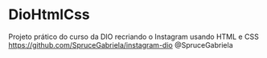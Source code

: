 # DioHtmlCss
Projeto prático do curso da DIO recriando o Instagram usando HTML e CSS
https://github.com/SpruceGabriela/instagram-dio
@SpruceGabriela
